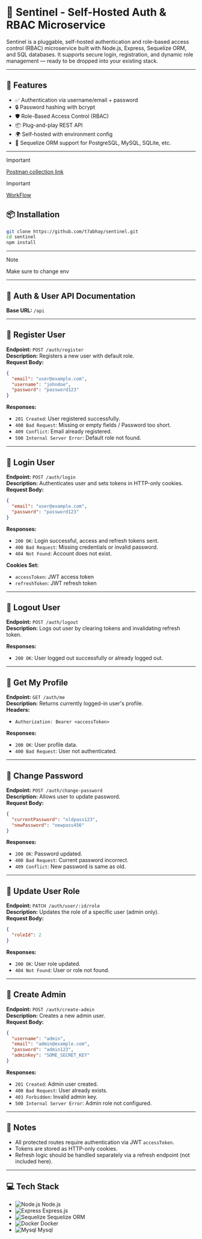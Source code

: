 # 🔐 Sentinel - Self-Hosted Auth & RBAC Microservice

Sentinel is a pluggable, self-hosted authentication and role-based access control (RBAC) microservice built with Node.js, Express, Sequelize ORM, and SQL databases. It supports secure login, registration, and dynamic role management — ready to be dropped into your existing stack.

---

## 🚀 Features

- ✅ Authentication via username/email + password  
- 🔒 Password hashing with bcrypt  
- 🛡️ Role-Based Access Control (RBAC)   
- 📦 Plug-and-play REST API  
- 🌍 Self-hosted with environment config  
- 🧱 Sequelize ORM support for PostgreSQL, MySQL, SQLite, etc.

---
> [!IMPORTANT]
> [Postman collection link ](https://documenter.getpostman.com/view/19138437/2sB2qUp5LE)


> [!IMPORTANT]
> [WorkFlow](https://app.eraser.io/workspace/fN75ALMPUkd6uMopyhmu?origin=share)
 
 
## 📦 Installation

```bash
git clone https://github.com/t7abhay/sentinel.git
cd sentinel
npm install
```
---

> [!NOTE]
> Make sure to change env

---

## 🔐 Auth & User API Documentation

**Base URL:** `/api`

---

## 📌 Register User

**Endpoint:** `POST /auth/register`  
**Description:** Registers a new user with default role.  
**Request Body:**
```json
{
  "email": "user@example.com",
  "username": "johndoe",
  "password": "password123"
}
```

**Responses:**

- `201 Created`: User registered successfully.
- `400 Bad Request`: Missing or empty fields / Password too short.
- `409 Conflict`: Email already registered.
- `500 Internal Server Error`: Default role not found.

---

## 📌 Login User

**Endpoint:** `POST /auth/login`  
**Description:** Authenticates user and sets tokens in HTTP-only cookies.  
**Request Body:**
```json
{
  "email": "user@example.com",
  "password": "password123"
}
```

**Responses:**

- `200 OK`: Login successful, access and refresh tokens sent.
- `400 Bad Request`: Missing credentials or invalid password.
- `404 Not Found`: Account does not exist.

**Cookies Set:**

- `accessToken`: JWT access token
- `refreshToken`: JWT refresh token

---

## 📌 Logout User

**Endpoint:** `POST /auth/logout`  
**Description:** Logs out user by clearing tokens and invalidating refresh token.

**Responses:**

- `200 OK`: User logged out successfully or already logged out.

---

## 📌 Get My Profile

**Endpoint:** `GET /auth/me`  
**Description:** Returns currently logged-in user's profile.  
**Headers:**

- `Authorization: Bearer <accessToken>`

**Responses:**

- `200 OK`: User profile data.
- `400 Bad Request`: User not authenticated.

---

## 📌 Change Password

**Endpoint:** `POST /auth/change-password`  
**Description:** Allows user to update password.  
**Request Body:**
```json
{
  "currentPassword": "oldpass123",
  "newPassword": "newpass456"
}
```

**Responses:**

- `200 OK`: Password updated.
- `400 Bad Request`: Current password incorrect.
- `409 Conflict`: New password is same as old.

---

## 📌 Update User Role

**Endpoint:** `PATCH /auth/user/:id/role`  
**Description:** Updates the role of a specific user (admin only).  
**Request Body:**
```json
{
  "roleId": 2
}
```

**Responses:**

- `200 OK`: User role updated.
- `404 Not Found`: User or role not found.

---

## 📌 Create Admin

**Endpoint:** `POST /auth/create-admin`  
**Description:** Creates a new admin user.  
**Request Body:**
```json
{
  "username": "admin",
  "email": "admin@example.com",
  "password": "admin123",
  "adminKey": "SOME_SECRET_KEY"
}
```

**Responses:**

- `201 Created`: Admin user created.
- `400 Bad Request`: User already exists.
- `403 Forbidden`: Invalid admin key.
- `500 Internal Server Error`: Admin role not configured.

---

## 🔐 Notes

- All protected routes require authentication via JWT `accessToken`.
- Tokens are stored as HTTP-only cookies.
- Refresh logic should be handled separately via a refresh endpoint (not included here).

---

## 💻 Tech Stack

- ![Node.js](https://img.shields.io/badge/Node.js-339933?logo=node.js&logoColor=white&style=flat-square) Node.js
- ![Express](https://img.shields.io/badge/Express.js-000000?logo=express&logoColor=white&style=flat-square) Express.js
- ![Sequelize](https://img.shields.io/badge/Sequelize-52B0E7?logo=sequelize&logoColor=white&style=flat-square) Sequelize ORM
- ![Docker](https://img.shields.io/badge/Docker-2496ED?logo=docker&logoColor=white&style=flat-square) Docker
- ![Mysql](https://img.shields.io/badge/MySQL-4479A1?style=for-the-badge&logo=mysql&logoColor=white&style=flat-square) Mysql
